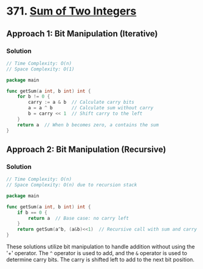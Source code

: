 # 371. [Sum of Two Integers](https://leetcode.com/problems/sum-of-two-integers/)

## Approach 1: Bit Manipulation (Iterative)

### Solution
```go
// Time Complexity: O(n)
// Space Complexity: O(1)

package main

func getSum(a int, b int) int {
    for b != 0 {
        carry := a & b  // Calculate carry bits
        a = a ^ b       // Calculate sum without carry
        b = carry << 1  // Shift carry to the left
    }
    return a  // When b becomes zero, a contains the sum
}
```

## Approach 2: Bit Manipulation (Recursive)

### Solution
```go
// Time Complexity: O(n)
// Space Complexity: O(n) due to recursion stack

package main

func getSum(a int, b int) int {
    if b == 0 {
        return a  // Base case: no carry left
    }
    return getSum(a^b, (a&b)<<1)  // Recursive call with sum and carry
}
```

These solutions utilize bit manipulation to handle addition without using the '+' operator. The `^` operator is used to add, and the `&` operator is used to determine carry bits. The carry is shifted left to add to the next bit position.


